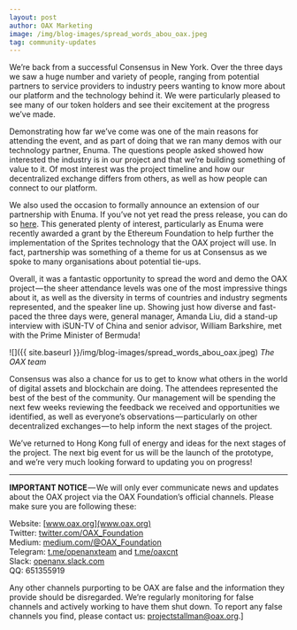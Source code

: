 ```yaml
---
layout: post
author: OAX Marketing
image: /img/blog-images/spread_words_abou_oax.jpeg
tag: community-updates
---
```


We’re back from a successful Consensus in New York. Over the three days we saw a huge number and variety of people, ranging from potential partners to service providers to industry peers wanting to know more about our platform and the technology behind it. We were particularly pleased to see many of our token holders and see their excitement at the progress we’ve made.

Demonstrating how far we’ve come was one of the main reasons for attending the event, and as part of doing that we ran many demos with our technology partner, Enuma. The questions people asked showed how interested the industry is in our project and that we’re building something of value to it. Of most interest was the project timeline and how our decentralized exchange differs from others, as well as how people can connect to our platform.

We also used the occasion to formally announce an extension of our partnership with Enuma. If you’ve not yet read the press release, you can do so [here](http://www.oax.org/en/newss/ea337abe18a7). This generated plenty of interest, particularly as Enuma were recently awarded a grant by the Ethereum Foundation to help further the implementation of the Sprites technology that the OAX project will use. In fact, partnership was something of a theme for us at Consensus as we spoke to many organisations about potential tie-ups.

Overall, it was a fantastic opportunity to spread the word and demo the OAX project — the sheer attendance levels was one of the most impressive things about it, as well as the diversity in terms of countries and industry segments represented, and the speaker line up. Showing just how diverse and fast-paced the three days were, general manager, Amanda Liu, did a stand-up interview with iSUN-TV of China and senior advisor, William Barkshire, met with the Prime Minister of Bermuda!

![]({{ site.baseurl }}/img/blog-images/spread_words_abou_oax.jpeg)
_The OAX team_

Consensus was also a chance for us to get to know what others in the world of digital assets and blockchain are doing. The attendees represented the best of the best of the community. Our management will be spending the next few weeks reviewing the feedback we received and opportunities we identified, as well as everyone’s observations — particularly on other decentralized exchanges — to help inform the next stages of the project.

We’ve returned to Hong Kong full of energy and ideas for the next stages of the project. The next big event for us will be the launch of the prototype, and we’re very much looking forward to updating you on progress!

---

**IMPORTANT NOTICE** — We will only ever communicate news and updates about the OAX project via the OAX Foundation’s official channels. Please make sure you are following these:

Website: [www.oax.org](www.oax.org)  
Twitter: [twitter.com/OAX_Foundation](twitter.com/OAX_Foundation)  
Medium: [medium.com/@OAX_Foundation](medium.com/@OAX_Foundation)  
Telegram: [t.me/openanxteam](t.me/openanxteam) and [t.me/oaxcnt](t.me/oaxcnt)  
Slack: [openanx.slack.com](openanx.slack.com)  
QQ: 651355919  

Any other channels purporting to be OAX are false and the information they provide should be disregarded. We’re regularly monitoring for false channels and actively working to have them shut down. To report any false channels you find, please contact us: [projectstallman@oax.org](mailto:projectstallman@oax.org).]
